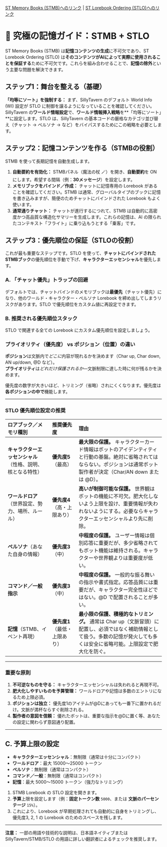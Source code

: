 [ST Memory Books (STMB)へのリンク](https://github.com/aikohanasaki/SillyTavern-MemoryBooks) | [ST Lorebook Ordering (STLO)へのリンク](https://github.com/aikohanasaki/SillyTavern-LorebookOrdering)

# 🧠 究極の記憶ガイド：STMB + STLO

ST Memory Books (STMB) は**記憶コンテンツの生成**に不可欠であり、ST Lorebook Ordering (STLO) は**そのコンテンツがAIによって実際に使用されることを保証する**ために不可欠です。これらを組み合わせることで、**記憶の除外**という主要な問題を解決できます。

## ステップ1：舞台を整える（基礎）

**「均等にソート」を強制する：** まず、SillyTavern のデフォルト World Info (WI) 設定が STLO に制御を譲るようになっていることを確認してください。SillyTavern の**ワールド情報設定**で、**ワールド情報挿入戦略**を**「均等にソート」**に設定します。STLO は、SillyTavern の基本コードの厳格なカテゴリ並び替え（チャット → ペルソナ → など）をバイパスするためにこの戦略を必要とします。

## ステップ2：記憶コンテンツを作る（STMBの役割）

STMB を使って長期記憶を自動生成します。

1.  **自動要約を有効化：** STMBパネル（魔法の杖 🪄）を開き、**自動要約**を ON にします。希望する間隔（例：**30メッセージ**）を設定します。
2.  **メモリブックをバインド／作成：** チャットに記憶専用の Lorebook があることを確認してください。STMB は通常、グローバルタイプのブックに記憶を書き込みますが、簡便のためチャットにバインドされた Lorebook もよく使います。
3.  **通常通りチャット：** チャットが進行するにつれて、STMB は自動的に高密度かつ高品質な構造化サマリーを生成します。これらの記憶は、AI の限られたコンテキスト「フライト」に乗り込もうとする「乗客」です。

## ステップ3：優先順位の保証（STLOの役割）

これが最も重要なステップです。STLO を使って、**チャットにバインドされた STMBブック**の優先順位を手動で下げ、**キャラクターエッセンシャル**を優先します。

### A. 「チャット優先」トラップの回避
デフォルトでは、チャットバインドのメモリブックは**最優先**（チャット優先）になり、他のワールド・キャラクター・ペルソナ Lorebook を締め出してしまうリスクがあります。STLO で優先順位をカスタム値に再設定できます。

### B. 推奨される優先順位スタック

STLO で関連する全ての Lorebook にカスタム優先順位を設定しましょう。

### プライオリティ（優先度） vs ポジション（位置）の違い

**ポジション**は文脈内で*どこに*内容が現れるかを決めます（Char up, Char down, AN up/down, @D など）。  
**プライオリティ**は*どれだけ保護されるか*—文脈制限に達した時に何が残るかを決めます。

優先度の数字が大きいほど、トリミング（省略）されにくくなります。優先度は**各ポジションの中で**機能します。

---

### STLO 優先順位設定の推奨

| ロアブック／メモリ種別 | 推奨優先度 | 理由 |
|:--------------------|:-----------|:-----|
| **キャラクターエッセンシャル**（性格、説明、核となる特性） | **優先度5**（最高） | **最大限の保護。** キャラクターカード情報はボットのアイデンティティと行動の基盤。絶対に省略されてはならない。ポジションは通常ボット製作者が決定（Char/AN down または @D）。 |
| **ワールドロア**（世界設定、勢力、場所、ルール） | **優先度4**（高・上限あり） | **高いが制御可能な保護。** 世界観はボットの機能に不可欠。肥大化しないよう上限を設け、重要情報が失われないようにする。必要ならキャラクターエッセンシャルより先に削除。 |
| **ペルソナ**（あなた自身の情報） | **優先度3**（中） | **中程度の保護。** ユーザー情報は個別応答に重要だが、多少省略されてもボット機能は維持される。キャラクターや世界観よりは重要度が低い。 |
| **コマンド／一般指示** | **優先度3**（中） | **中程度の保護。** 一般的な振る舞いの指示や書式指定。応答品質には重要だが、キャラクター完全性ほどではない。@D で配置されることが多い。 |
| **記憶**（STMB、イベント再現） | **優先度1**（最低・上限あり） | **最小限の保護、積極的なトリミング。** 通常は Char up（文脈冒頭）に配置し、必須ではなく補助情報として扱う。多数の記憶が発火しても多くは安全に省略可能。上限設定で肥大化を防ぐ。 |

---

### 重要な原則

1. **不可逆なものを守る：** キャラクターエッセンシャルは失われると再現不可。
2. **肥大化しやすいものを予算管理：** ワールドロアや記憶は多数のエントリになるため上限必須。
3. **ポジションは独立：** 優先度1のアイテムが@Dにあっても一番下に置かれるだけ。文脈が満杯ならすぐ削除される。
4. **製作者の意図を信頼：** 優れたボットは、重要な指示を@Dに置く等、あなたの設定に関わらず意図通り配置。

---

## C. 予算上限の設定

- **キャラクターエッセンシャル**：無制限（通常は十分にコンパクト）
- **ワールドロア**：最大 15000〜25000 トークン
- **ペルソナ**：無制限（通常はコンパクト）
- **コマンド／一般**：無制限（通常はコンパクト）
- **記憶**：最大 5000〜15000 トークン（強力なトリミング）

1.  STMB Lorebook の STLO 設定を開きます。
2.  **予算**上限を設定します（例：**固定トークン数** `5000`、または **文脈のパーセンテージ** `15%`）。
3.  これにより、Lorebook が早期処理されても自動的に自身をトリミングし、優先度3, 2, 1 の Lorebook のためのスペースを残します。

---

**注意：** 一部の用語や技術的な説明は、日本語ネイティブまたは SillyTavern/STMB/STLO の用語に詳しい翻訳者によるチェックを推奨します。
